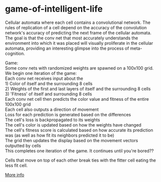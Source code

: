 # game-of-intelligent-life

Cellular automata where each cell contains a convolutional network. The rules of replication of a cell depend on the accuracy of the convolution network's accuracy of predicting the next frame of the cellular automata. The goal is that the conv net that most accurately understands the environment into which it was placed will visually proliferate in the cellular automata, providing an interesting glimpse into the process of meta-cognition.

Game:  
Some conv nets with randomized weights are spawned on a 100x100 grid.  
We begin one iteration of the game:  
Each conv net receives input about the  
    1) Color of itself and the surrounding 8 cells  
    2) Weights of the first and last layers of itself and the surrounding 8 cells  
    3) 'Fitness' of itself and surrounding 8 cells  
Each conv net cell then predicts the color value and fitness of the entire 100x100 grid  
Each cell also outputs a direction of movement  
Loss for each prediction is generated based on the differences  
The cell's loss is backpropagated to its weights  
The cell's color is updated based on how the weights have changed  
The cell's fitness score is calculated based on how accurate its prediction was 
(as well as how fit its neighbors predicted it to be)  
The grid then updates the display based on the movement vectors outputted by cells  
This completes one iteration of the game.  It continues until you're bored??  

Cells that move on top of each other break ties with the fitter cell eating the less fit cell.  

[More info](https://chaytanc.github.io/gil)